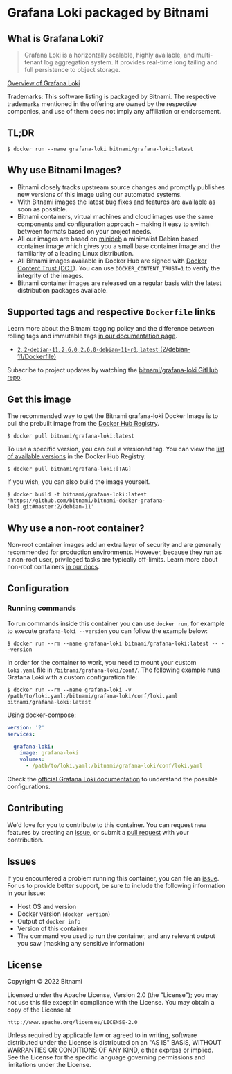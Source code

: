 # Grafana Loki packaged by Bitnami

## What is Grafana Loki?

> Grafana Loki is a horizontally scalable, highly available, and multi-tenant log aggregation system. It provides real-time long tailing and full persistence to object storage. 

[Overview of Grafana Loki](https://grafana.com/oss/loki/)

Trademarks: This software listing is packaged by Bitnami. The respective trademarks mentioned in the offering are owned by the respective companies, and use of them does not imply any affiliation or endorsement.

## TL;DR

```console
$ docker run --name grafana-loki bitnami/grafana-loki:latest
```

## Why use Bitnami Images?

* Bitnami closely tracks upstream source changes and promptly publishes new versions of this image using our automated systems.
* With Bitnami images the latest bug fixes and features are available as soon as possible.
* Bitnami containers, virtual machines and cloud images use the same components and configuration approach - making it easy to switch between formats based on your project needs.
* All our images are based on [minideb](https://github.com/bitnami/minideb) a minimalist Debian based container image which gives you a small base container image and the familiarity of a leading Linux distribution.
* All Bitnami images available in Docker Hub are signed with [Docker Content Trust (DCT)](https://docs.docker.com/engine/security/trust/content_trust/). You can use `DOCKER_CONTENT_TRUST=1` to verify the integrity of the images.
* Bitnami container images are released on a regular basis with the latest distribution packages available.

## Supported tags and respective `Dockerfile` links

Learn more about the Bitnami tagging policy and the difference between rolling tags and immutable tags [in our documentation page](https://docs.bitnami.com/tutorials/understand-rolling-tags-containers/).


* [`2`, `2-debian-11`, `2.6.0`, `2.6.0-debian-11-r0`, `latest` (2/debian-11/Dockerfile)](https://github.com/bitnami/bitnami-docker-grafana-loki/blob/2.6.0-debian-11-r0/2/debian-11/Dockerfile)

Subscribe to project updates by watching the [bitnami/grafana-loki GitHub repo](https://github.com/bitnami/bitnami-docker-grafana-loki).

## Get this image

The recommended way to get the Bitnami grafana-loki Docker Image is to pull the prebuilt image from the [Docker Hub Registry](https://hub.docker.com/r/bitnami/grafana-loki).

```console
$ docker pull bitnami/grafana-loki:latest
```

To use a specific version, you can pull a versioned tag. You can view the [list of available versions](https://hub.docker.com/r/bitnami/grafana-loki/tags/) in the Docker Hub Registry.

```console
$ docker pull bitnami/grafana-loki:[TAG]
```

If you wish, you can also build the image yourself.

```console
$ docker build -t bitnami/grafana-loki:latest 'https://github.com/bitnami/bitnami-docker-grafana-loki.git#master:2/debian-11'
```

## Why use a non-root container?

Non-root container images add an extra layer of security and are generally recommended for production environments. However, because they run as a non-root user, privileged tasks are typically off-limits. Learn more about non-root containers [in our docs](https://docs.bitnami.com/tutorials/work-with-non-root-containers/).

## Configuration

### Running commands

To run commands inside this container you can use `docker run`, for example to execute `grafana-loki --version` you can follow the example below:

```console
$ docker run --rm --name grafana-loki bitnami/grafana-loki:latest -- --version
```

In order for the container to work, you need to mount your custom `loki.yaml` file in `/bitnami/grafana-loki/conf/`. The following example runs Grafana Loki with a custom configuration file:

```console
$ docker run --rm --name grafana-loki -v /path/to/loki.yaml:/bitnami/grafana-loki/conf/loki.yaml bitnami/grafana-loki:latest
```

Using docker-compose:

```yaml
version: '2'
services:

  grafana-loki:
    image: grafana-loki
    volumes:
      - /path/to/loki.yaml:/bitnami/grafana-loki/conf/loki.yaml
```

Check the [official Grafana Loki documentation](https://grafana.com/docs/loki/latest/configuration/) to understand the possible configurations.

## Contributing

We'd love for you to contribute to this container. You can request new features by creating an [issue](https://github.com/bitnami/bitnami-docker-grafana-loki/issues), or submit a [pull request](https://github.com/bitnami/bitnami-docker-grafana-loki/pulls) with your contribution.

## Issues

If you encountered a problem running this container, you can file an [issue](https://github.com/bitnami/bitnami-docker-grafana-loki/issues/new). For us to provide better support, be sure to include the following information in your issue:

- Host OS and version
- Docker version (`docker version`)
- Output of `docker info`
- Version of this container
- The command you used to run the container, and any relevant output you saw (masking any sensitive information)

## License

Copyright &copy; 2022 Bitnami

Licensed under the Apache License, Version 2.0 (the "License");
you may not use this file except in compliance with the License.
You may obtain a copy of the License at

    http://www.apache.org/licenses/LICENSE-2.0

Unless required by applicable law or agreed to in writing, software
distributed under the License is distributed on an "AS IS" BASIS,
WITHOUT WARRANTIES OR CONDITIONS OF ANY KIND, either express or implied.
See the License for the specific language governing permissions and
limitations under the License.
